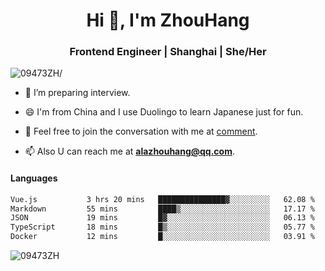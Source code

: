 <h1 align="center">Hi 👋, I'm ZhouHang</h1>

<h3 align="center">Frontend Engineer | Shanghai | She/Her</h3>
<p align="left"> <img src=https://komarev.com/ghpvc/?username=09473ZH alt=09473ZH/> </p>


- 🤔 I’m preparing interview.
  
- 😄 I'm from China and I use Duolingo to learn Japanese just for fun.
  
- 🐨 Feel free to join the conversation with me at [comment](https://github.com/09473ZH/comment/discussions).

- 📫 Also U can reach me at **alazhouhang@qq.com**.


<h4 align="left">Languages</h4>
<!--START_SECTION:waka-->

```txt
Vue.js           3 hrs 20 mins   ███████████████▓░░░░░░░░░   62.08 %
Markdown         55 mins         ████▒░░░░░░░░░░░░░░░░░░░░   17.17 %
JSON             19 mins         █▓░░░░░░░░░░░░░░░░░░░░░░░   06.13 %
TypeScript       18 mins         █▒░░░░░░░░░░░░░░░░░░░░░░░   05.77 %
Docker           12 mins         █░░░░░░░░░░░░░░░░░░░░░░░░   03.91 %
```

<!--END_SECTION:waka-->

<p align="left"> <img src=https://github-readme-stats.vercel.app/api?username=09473ZH&show_icons=true alt=09473ZH /> </p>
